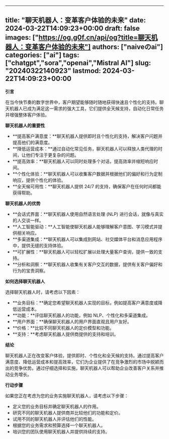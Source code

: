 
---
title: "聊天机器人：变革客户体验的未来"
date: 2024-03-22T14:09:23+00:00
draft: false
images: ["https://og.g0f.cn/api/og?title=聊天机器人：变革客户体验的未来"]
authors: ["naiveのai"]
categories: ["ai"]
tags: ["chatgpt","sora","openai","Mistral AI"]
slug: "20240322140923"
lastmod: 2024-03-22T14:09:23+00:00
---
**引言**

在当今快节奏的数字世界中，客户期望能够随时随地获得快速且个性化的支持。聊天机器人已成为满足这一需求的强大工具，它们提供全天候支持，自动化日常任务并增强整体客户体验。

**聊天机器人的重要性**

* **提高客户满意度：**聊天机器人提供即时且个性化的支持，解决客户问题并提高他们的满意度。
* **降低运营成本：**通过自动化常见任务，聊天机器人可以释放人类代理的时间，让他们专注于更复杂的问题。
* **提高效率：**聊天机器人可以同时处理多个对话，提高效率并缩短响应时间。
* **个性化体验：**聊天机器人可以收集客户数据并根据他们的偏好和行为定制响应，提供个性化的体验。
* **全天候可用性：**聊天机器人提供 24/7 的支持，确保客户在任何时间都能获得帮助。

**聊天机器人的优势**

* **会话式界面：**聊天机器人使用自然语言处理 (NLP) 进行会话，就像与真实的人交谈一样。
* **人工智能驱动：**人工智能使聊天机器人能够理解客户意图、学习模式并提供相关响应。
* **多渠道集成：**聊天机器人可以集成到网站、社交媒体平台和消息应用程序中，提供无缝的支持体验。
* **可扩展性：**聊天机器人可以轻松扩展以处理大量客户查询，提供一致的支持。
* **分析和洞察：**聊天机器人收集有关客户交互的数据，提供有关客户偏好和行为的宝贵洞察。

**如何选择聊天机器人**

选择聊天机器人时，请考虑以下因素：

* **业务目标：**确定您希望聊天机器人实现的目标，例如提高客户满意度或降低运营成本。
* **功能：**评估聊天机器人的功能，例如 NLP、个性化和多渠道集成。
* **用户界面：**确保聊天机器人的用户界面直观且用户友好。
* **价格：**比较不同聊天机器人的定价模型和功能。
* **支持：**考虑聊天机器人提供商提供的支持和培训。

**结论**

聊天机器人正在改变客户体验，提供即时、个性化和全天候的支持。通过提高客户满意度、降低运营成本和提高效率，它们为企业提供了在竞争激烈的市场中脱颖而出的竞争优势。通过仔细选择和实施，聊天机器人可以帮助企业改善客户关系并推动业务增长。

**行动步骤**

如果您正在考虑为您的业务实施聊天机器人，请考虑以下步骤：

* 定义您的业务目标并确定聊天机器人的作用。
* 研究不同的聊天机器人提供商并比较他们的功能和定价。
* 试用不同的聊天机器人并评估他们的性能。
* 根据您的业务需求和预算选择一个聊天机器人。
* 培训您的团队使用聊天机器人并提供持续的支持。
